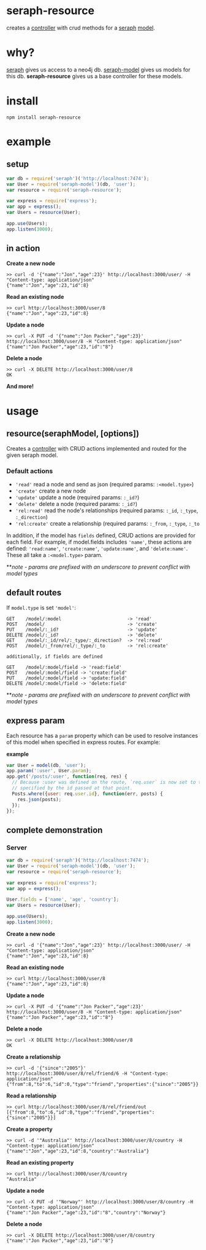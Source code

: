 seraph-resource
====================

creates a [controller](http://github.com/brikteknologier/controller) with crud
methods for a [seraph](http://github.com/brikteknologier/seraph)
[model](http://github.com/brikteknologier/seraph-model).

# why?

[seraph](http://github.com/brikteknologier/seraph) gives us access to a neo4j 
db. [seraph-model](http://github.com/brikteknologier/seraph-model) gives us
models for this db. __seraph-resource__ gives us a base controller for these
models. 

# install

`npm install seraph-resource`

# example

## setup

```javascript
var db = require('seraph')('http://localhost:7474');
var User = require('seraph-model')(db, 'user');
var resource = require('seraph-resource');

var express = require('express');
var app = express();
var Users = resource(User);

app.use(Users);
app.listen(3000);
```

## in action

__Create a new node__
```
>> curl -d '{"name":"Jon","age":23}' http://localhost:3000/user/ -H "Content-type: application/json"
{"name":"Jon","age":23,"id":8}
```

__Read an existing node__
```
>> curl http://localhost:3000/user/8
{"name":"Jon","age":23,"id":8}
```

__Update a node__
```
>> curl -X PUT -d '{"name":"Jon Packer","age":23}' http://localhost:3000/user/8 -H "Content-type: application/json"
{"name":"Jon Packer","age":23,"id":"8"}
```

__Delete a node__
```
>> curl -X DELETE http://localhost:3000/user/8
OK
```

__And more!__

# usage
## resource(seraphModel, [options])

Creates a [controller](http://github.com/brikteknologier/controller) with CRUD 
actions implemented and routed for the given seraph model. 

### Default actions

* `'read'` read a node and send as json (required params: `:<model.type>`)
* `'create'` create a new node
* `'update'` update a node (required params: `:_id?`)
* `'delete'` delete a node (required params: `:_id?`)
* `'rel:read'` read the node's relationships (required params: 
  `:_id`, `:_type`, `:_direction`)
* `'rel:create'` create a relationship (required params: `:_from`, `:_type`,
  `:_to`

In addition, if the model has `fields` defined, CRUD actions are provided for
each field. For example, if model.fields includes `'name'`, these actions are
defined: `'read:name'`, `'create:name'`, `'update:name'`, and `'delete:name'`.
These all take a `:<model.type>` param.

\*\**note - params are prefixed with an underscore to prevent conflict with
model types*

## default routes

If `model.type` is set `'model'`:

```
GET    /model/:model                        -> 'read'
POST   /model/                              -> 'create'
PUT    /model/:_id?                         -> 'update'
DELETE /model/:_id?                         -> 'delete'
GET    /model/:_id/rel/:_type/:_direction?  -> 'rel:read'
POST   /model/:_from/rel/:_type/:_to        -> 'rel:create'

additionally, if fields are defined

GET    /model/:model/field -> 'read:field'
POST   /model/:model/field -> 'create:field'
PUT    /model/:model/field -> 'update:field'
DELETE /model/:model/field -> 'delete:field'
```

\*\**note - params are prefixed with an underscore to prevent conflict with
model types*

## express param

Each resource has a `param` property which can be used to resolve instances of
this model when specified in express routes. For example:

__example__
```javascript
var User = model(db, 'user');
app.param(':user', User.param);
app.get('/posts/:user', function(req, res) {
  // Because :user was defined on the route, `req.user` is now set to the user
  // specified by the id passed at that point. 
  Posts.where({user: req.user.id}, function(err, posts) {
    res.json(posts);
  });
});
```

## complete demonstration

### Server

```javascript
var db = require('seraph')('http://localhost:7474');
var User = require('seraph-model')(db, 'user');
var resource = require('seraph-resource');

var express = require('express');
var app = express();

User.fields = ['name', 'age', 'country'];
var Users = resource(User);

app.use(Users);
app.listen(3000);
```


__Create a new node__
```
>> curl -d '{"name":"Jon","age":23}' http://localhost:3000/user/ -H "Content-type: application/json"
{"name":"Jon","age":23,"id":8}
```

__Read an existing node__
```
>> curl http://localhost:3000/user/8
{"name":"Jon","age":23,"id":8}
```

__Update a node__
```
>> curl -X PUT -d '{"name":"Jon Packer","age":23}' http://localhost:3000/user/8 -H "Content-type: application/json"
{"name":"Jon Packer","age":23,"id":"8"}
```

__Delete a node__
```
>> curl -X DELETE http://localhost:3000/user/8
OK
```

__Create a relationship__
```
>> curl -d '{"since":"2005"}' http://localhost:3000/user/8/rel/friend/6 -H "Content-type: application/json"
{"from":8,"to":6,"id":0,"type":"friend","properties":{"since":"2005"}}
```

__Read a relationship__
```
>> curl http://localhost:3000/user/8/rel/friend/out
[{"from":8,"to":6,"id":0,"type":"friend","properties":{"since":"2005"}}]
```

__Create a property__
```
>> curl -d '"Australia"' http://localhost:3000/user/8/country -H "Content-type: application/json"
{"name":"Jon","age":23,"id":8,"country":"Australia"}
```

__Read an existing property__
```
>> curl http://localhost:3000/user/8/country
"Australia"
```

__Update a node__
```
>> curl -X PUT -d '"Norway"' http://localhost:3000/user/8/country -H "Content-type: application/json"
{"name":"Jon Packer","age":23,"id":"8","country":"Norway"}
```

__Delete a node__
```
>> curl -X DELETE http://localhost:3000/user/8/country
{"name":"Jon Packer","age":23,"id":"8"}
```